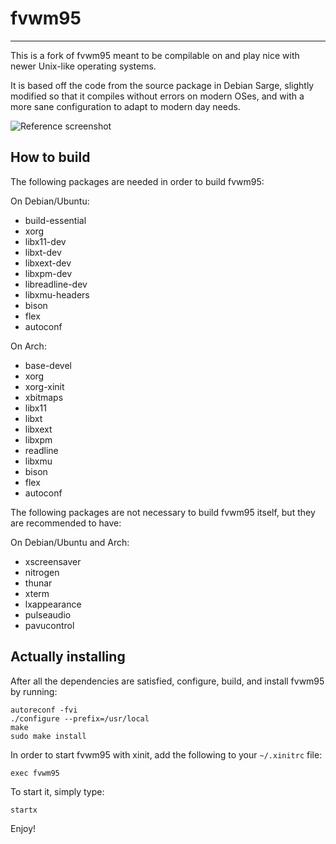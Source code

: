 # fvwm95
---
This is a fork of fvwm95 meant to be compilable on and play nice with newer Unix-like operating systems.

It is based off the code from the source package in Debian Sarge, slightly modified so that it compiles without errors on modern OSes, and with a more sane configuration to adapt to modern day needs.

![Reference screenshot](/screenshot.png?raw=true "Reference screenshot")

## How to build
The following packages are needed in order to build fvwm95:

On Debian/Ubuntu:
* build-essential
* xorg
* libx11-dev
* libxt-dev
* libxext-dev
* libxpm-dev
* libreadline-dev
* libxmu-headers
* bison
* flex
* autoconf

On Arch:
* base-devel
* xorg
* xorg-xinit
* xbitmaps
* libx11
* libxt
* libxext
* libxpm
* readline
* libxmu
* bison
* flex
* autoconf

The following packages are not necessary to build fvwm95 itself, but
they are recommended to have:

On Debian/Ubuntu and Arch:
* xscreensaver
* nitrogen
* thunar
* xterm
* lxappearance
* pulseaudio
* pavucontrol

## Actually installing
After all the dependencies are satisfied, configure, build, and
install fvwm95 by running:
```
autoreconf -fvi
./configure --prefix=/usr/local
make
sudo make install
```

In order to start fvwm95 with xinit, add the following to your
`~/.xinitrc` file:
```
exec fvwm95
```

To start it, simply type:
```
startx
```

Enjoy!
